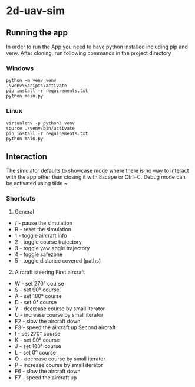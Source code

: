# 2d-uav-sim
## Running the app
In order to run the App you need to have python installed including pip and venv.
After cloning, run following commands in the project directory
### Windows
```
python -m venv venv
.\venv\Scripts\activate
pip install -r requirements.txt
python main.py
```
### Linux
```
virtualenv -p python3 venv
source ./venv/bin/activate
pip install -r requirements.txt
python main.py
```
## Interaction
The simulator defaults to showcase mode where there is no way to interact with the app other than closing it with Escape or Ctrl+C. Debug mode can be activated using tilde ~
### Shortcuts
1. General
- / - pause the simulation
- R - reset the simulation
- 1 - toggle aircraft info
- 2 - toggle course trajectory
- 3 - toggle yaw angle trajectory
- 4 - toggle safezone
- 5 - toggle distance covered (paths)
2. Aircraft steering
First aircraft
- W - set 270° course
- S - set 90° course
- A - set 180° course
- D - set 0° course
- Y - decrease course by small iterator
- U - increase course by small iterator
- F2 - slow the aircraft down
- F3 - speed the aircraft up
Second aircraft
- I - set 270° course
- K - set 90° course
- J - set 180° course
- L - set 0° course
- O - decrease course by small iterator
- P - increase course by small iterator
- F6 - slow the aircraft down
- F7 - speed the aircraft up
